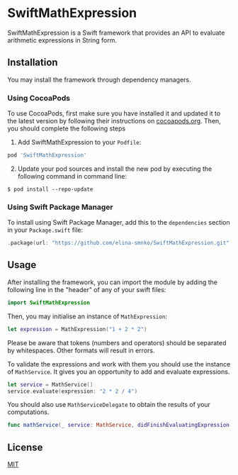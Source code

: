 # SwiftMathExpression

SwiftMathExpression is a Swift framework that provides an API to evaluate arithmetic expressions in String form.

## Installation
You may install the framework through dependency managers.

### Using CocoaPods
To use CocoaPods, first make sure you have installed it and updated it to the latest version by following their instructions on [cocoapods.org](https://cocoapods.org). Then, you should complete the following steps

1. Add SwiftMathExpression to your `Podfile`:

```ruby
pod 'SwiftMathExpression'
```

2. Update your pod sources and install the new pod by executing the following command in command line:

```
$ pod install --repo-update
```

### Using Swift Package Manager

To install using Swift Package Manager, add this to the `dependencies` section in your `Package.swift` file:

```swift
.package(url: "https://github.com/elina-smnko/SwiftMathExpression.git"),
```
## Usage

After installing the framework, you can import the module by adding the following line in the "header" of any of your swift files:
```swift
import SwiftMathExpression
```

Then, you may initialise an instance of `MathExpression`:
```swift
let expression = MathExpression("1 + 2 * 2")
```
Please be aware that tokens (numbers and operators) should be separated by whitespaces. Other formats will result in errors.

To validate the expressions and work with them you should use the instance of  `MathService`.
It gives you an opportunity to add and evaluate expressions.
```swift
let service = MathService()
service.evaluate(expression: "2 * 2 / 4")
```

You should also use `MathServiceDelegate` to obtain the results of your computations.
```swift
func mathService(_ service: MathService, didFinishEvaluatingExpression expression: MathExpression, withResult result: Double)
```

## License

[MIT](https://choosealicense.com/licenses/mit/)
